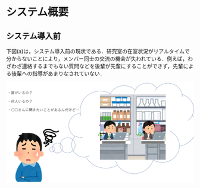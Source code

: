 # システム概要

## システム導入前
下図(a)は，システム導入前の現状である．研究室の在室状況がリアルタイムで分からないことにより，メンバー同士の交流の機会が失われている．例えば，わざわざ連絡するまでもない質問などを後輩が先輩にすることができず，先輩による後輩への指導があまりなされていない．

<img src="image/(a)システム導入前.png">

